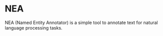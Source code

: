 # NEA

NEA (Named Entity Annotator) is a simple tool to annotate text for natural language processing tasks. 